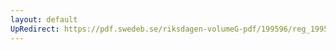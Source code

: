 ```yaml
---
layout: default
UpRedirect: https://pdf.swedeb.se/riksdagen-volumeG-pdf/199596/reg_199596/reg_199596_0052.pdf
---
```

